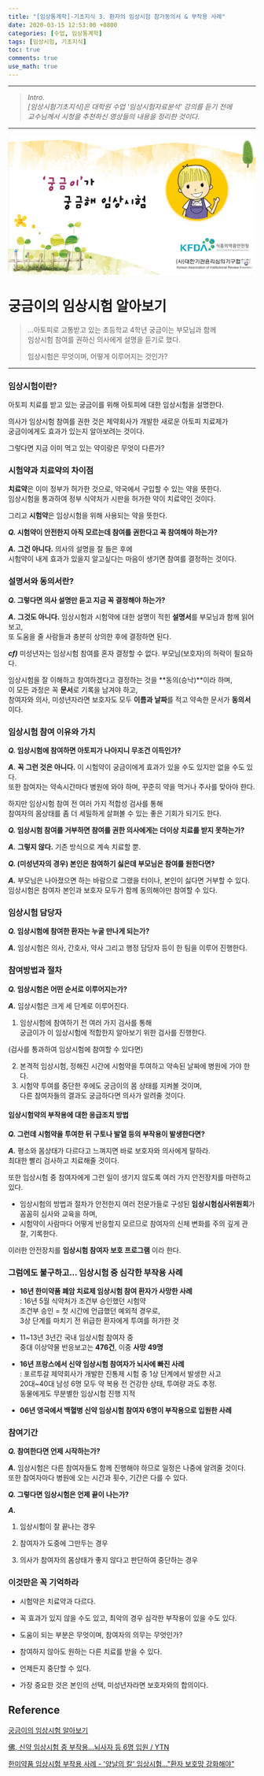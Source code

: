 ```yaml
---
title: "[임상통계학]-기초지식 3. 환자의 임상시험 참가동의서 & 부작용 사례"
date: 2020-03-15 12:53:00 +0800
categories: [수업, 임상통계학]
tags: [임상시험, 기초지식]
toc: true
comments: true
use_math: true  	
---
```


***

>*Intro.*  
>*[임상시험기초지식]은 대학원 수업 '임상시험자료분석' 강의를 듣기 전에*  
>*교수님께서 시청을 추천하신 영상들의 내용을 정리한 것이다.*

***

![임상시험](\assets\img\임상시험\cs.png)

# **궁금이의 임상시험 알아보기**

> ...아토피로 고통받고 있는 초등학교 4학년 궁금이는 부모님과 함께  
> 임상시험 참여를 권하신 의사에게 설명을 듣기로 했다. 
>
> 임상시험은 무엇이며, 어떻게 이루어지는 것인가?

***

### **임상시험이란?**

아토피 치료를 받고 있는 궁금이를 위해 아토피에 대한 임상시험을 설명한다.

의사가 임상시험 참여를 권한 것은 제약회사가 개발한 새로운 아토피 치료제가   
궁금이에게도 효과가 있는지 알아보려는 것이다.

그렇다면 지금 이미 먹고 있는 약이랑은 무엇이 다른가?

### **시험약과 치료약의 차이점**

**치료약**은 이미 정부가 허가한 것으로, 약국에서 구입할 수 있는 약을 뜻한다.  
임상시험을 통과하여 정부 식약처가 시판을 허가한 약이 치료약인 것이다.

그리고 **시험약**은 임상시험을 위해 사용되는 약을 뜻한다.  

***Q.*  시험약이 안전한지 아직 모르는데 참여를 권한다고 꼭 참여해야 하는가?**

***A.*** **그건 아니다.** 의사의 설명을 잘 들은 후에   
시험약이 내게 효과가 있을지 알고싶다는 마음이 생기면 참여를 결정하는 것이다.

### **설명서와 동의서란?**

***Q.* 그렇다면 의사 설명만 듣고 지금 꼭 결정해야 하는가?**

***A.*** **그것도 아니다.** 임상시험과 시험약에 대한 설명이 적힌 **설명서**를 부모님과 함께 읽어보고,   
또 도움을 줄 사람들과 충분히 상의한 후에 결정하면 된다. 

***cf)*** 미성년자는 임상시험 참여를 혼자 결정할 수 없다. 부모님(보호자)의 허락이 필요하다.

임상시험을 잘 이해하고 참여하겠다고 결정하는 것을 **동의(승낙)**이라 하며,  
이 모든 과정은 꼭 **문서**로 기록을 남겨야 하고,   
참여자와 의사, 미성년자라면 보호자도 모두 **이름과 날짜**를 적고 약속한 문서가 **동의서**이다.

### **임상시험 참여 이유와 가치**

***Q.* 임상시험에 참여하면 아토피가 나아지니 무조건 이득인가?**

***A.*** **꼭 그런 것은 아니다.** 이 시험약이 궁금이에게 효과가 있을 수도 있지만 없을 수도 있다.  
또한 참여자는 약속시간마다 병원에 와야 하며, 꾸준히 약을 먹거나 주사를 맞아야 한다.

하지만 임상시험 참여 전 여러 가지 적합성 검사를 통해   
참여자의 몸상태를 좀 더 세밀하게 살펴볼 수 있는 좋은 기회가 되기도 한다.

***Q.* 임상시험 참여를 거부하면 참여를 권한 의사에게는 더이상 치료를 받지 못하는가?**

***A.*** **그렇지 않다.**  기존 방식으로 계속 치료할 뿐.

***Q.* (미성년자의 경우) 본인은 참여하기 싫은데 부모님은 참여를 원한다면?**

***A.*** 부모님은 나아졌으면 하는 바람으로 그랬을 터이나, 본인이 싫다면 거부할 수 있다.  
임상시험은 참여자 본인과 보호자 모두가 함께 동의해야만 참여할 수 있다.

### **임상시험 담당자**

***Q.* 임상시험에 참여한 환자는 누굴 만나게 되는가?** 

***A.*** 임상시험은 의사, 간호사, 약사 그리고 행정 담당자 등이 한 팀을 이루어 진행한다.

### **참여방법과 절차**

***Q.* 임상시험은 어떤 순서로 이루어지는가?**

***A.*** 임상시험은 크게 세 단계로 이루어진다.

1. 임상시험에 참여하기 전 여러 가지 검사를 통해   
   궁금이가 이 임상시험에 적합한지 알아보기 위한 검사를 진행한다.

(검사를 통과하여 임상시험에 참여할 수 있다면)

2. 본격적 임상시험, 정해진 시간에 시험약을 투여하고 약속된 날짜에 병원에 가야 한다.
3. 시험약 투여를 중단한 후에도 궁금이의 몸 상태를 지켜볼 것이며,   
   다른 참여자들의 결과도 궁금하다면 의사가 알려줄 것이다.

#### **임상시험약의 부작용에 대한 응급조치 방법**

***Q.* 그런데 시험약을 투여한 뒤 구토나 발열 등의 부작용이 발생한다면?**

***A.*** 평소와 몸상태가 다르다고 느껴지면 바로 보호자와 의사에게 말하라.  
최대한 빨리 검사하고 치료해줄 것이다.

또한 임상시험 중 참여자에게 그런 일이 생기지 않도록 여러 가지 안전장치를 마련하고 있다.

- 임상시험의 방법과 절차가 안전한지 여러 전문가들로 구성된 **임상시험심사위원회**가   
  꼼꼼히 심사와 교육을 하며, 
- 시험약이 사람마다 어떻게 반응할지 모르므로 참여자의 신체 변화를 주의 깊게 관찰, 기록한다.

이러한 안전장치를 **임상시험 참여자 보호 프로그램** 이라 한다.

### **그럼에도 불구하고... 임상시험 중 심각한 부작용 사례**

- **16년 한미약품 폐암 치료제 임상시험 참여 환자가 사망한 사례**  
  : 16년 5월 식약처가 조건부 승인했던 시험약  
  조건부 승인 = 첫 시간에 언급했던 예외적 경우로,   
  3상 단계를 마치기 전 위급한 환자에게 투여를 허가한 것
  
- 11~13년 3년간 국내 임상시험 참여자 중   
  중대 이상약물 반응보고는 **476건**, 이중 **사망** **49명**
  
  
  
- **16년 프랑스에서 신약 임상시험 참여자가 뇌사에 빠진 사례**  
   : 포르투갈 제약회사가 개발한 진통제 시험 중 1상 단계에서 발생한 사고   
  20대~40대 남성 6명 모두 약 복용 전 건강한 상태, 투여량 과도 추정.  
  동물에게도 무분별한 임상시험 진행 지적
  
- **06년 영국에서 백혈병 신약 임상시험 참여자 6명이 부작용으로 입원한 사례**

### **참여기간**

***Q.* 참여한다면 언제 시작하는가?** 

***A.*** 임상시험은 다른 참여자들도 함께 진행해야 하므로 일정은 나중에 알려줄 것이다.  
또한 참여자마다 병원에 오는 시간과 횟수, 기간은 다를 수 있다.

***Q.* 그렇다면 임상시험은 언제 끝이 나는가?**

***A.*** 

1. 임상시험이 잘 끝나는 경우

2. 참여자가 도중에 그만두는 경우

3. 의사가 참여자의 몸상태가 좋지 않다고 판단하여 중단하는 경우

### **이것만은 꼭 기억하라**

- 시험약은 치료약과 다르다.

- 꼭 효과가 있지 않을 수도 있고, 최악의 경우 심각한 부작용이 있을 수도 있다.

- 도움이 되는 부분은 무엇이며, 참여자의 의무는 무엇인가?

- 참여하지 않아도 원하는 다른 치료를 받을 수 있다.

- 언제든지 중단할 수 있다. 

- 가장 중요한 것은 본인의 선택, 미성년자라면 보호자와의 합의이다.

## **Reference**

[궁금이의 임상시험 알아보기](https://www.youtube.com/watch?v=WhLhQEGF1RE&feature=youtu.be)  

[佛, 신약 임상시험 중 부작용...뇌사자 등 6명 입원 / YTN](https://www.youtube.com/watch?v=mekGP_i2P30&feature=youtu.be)

[한미약품 임상시험 부작용 사례 - '양날의 칼' 임상시험…"환자 보호망 강화해야"](https://www.youtube.com/watch?v=G33eHbfxlkM&feature=youtu.be)



